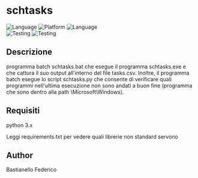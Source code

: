 # schtasks

![Language](https://img.shields.io/badge/Spellcheck-Pass-green?style=flat) 
![Platform](https://img.shields.io/badge/OS%20platform%20supported-Windows-green?style=flat) 
![Language](https://img.shields.io/badge/Language-Python-yellowgreen?style=flat)  
![Testing](https://img.shields.io/badge/PEP8%20CheckOnline-Passing-green) 
![Testing](https://img.shields.io/badge/Test-Pass-green)


## Descrizione

programma batch schtasks.bat che esegue il programma schtasks.exe e che cattura il suo output all'interno del file tasks.csv. Inoltre, il programma batch esegue lo script schtasks.py che consente di verificare quali programmi nell'ultima esecuzione non sono andati a buon fine (programma che sono dentro alla path \Microsoft\Windows).

## Requisiti

python 3.x

Leggi requirements.txt per vedere quali librerie non standard servono

## Author

Bastianello Federico
